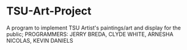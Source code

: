 # TSU-Art-Project
A program to implement TSU Artist's paintings/art and display for the public;
PROGRAMMERS: JERRY BREDA, CLYDE WHITE, ARNESHA NICOLAS, KEVIN DANIELS
